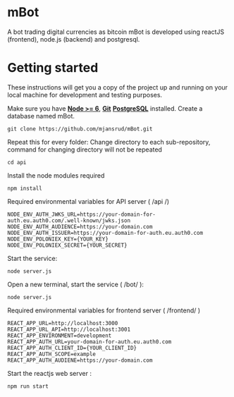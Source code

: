 # mBot
A bot trading digital currencies as bitcoin 
mBot is developed using reactJS (frontend), node.js (backend) and postgresql.

# Getting started
These instructions will get you a copy of the project up and running on your local machine for development and testing purposes.

Make sure you have [**Node >= 6**](https://nodejs.org/en/download/),  [**Git**](https://git-scm.com/downloads) [**PostgreSQL**](https://www.postgresql.org/download/) installed. Create a database named mBot. 

```
git clone https://github.com/mjansrud/mBot.git 
```

Repeat this for every folder: 
Change directory to each sub-repository, command for changing directory will not be repeated
```
cd api
```
Install the node modules required
```
npm install
```

Required environmental variables for API server ( /api /)
```
NODE_ENV_AUTH_JWKS_URL=https://your-domain-for-auth.eu.auth0.com/.well-known/jwks.json
NODE_ENV_AUTH_AUDIENCE=https://your-domain.com
NODE_ENV_AUTH_ISSUER=https://your-domain-for-auth.eu.auth0.com
NODE_ENV_POLONIEX_KEY={YOUR_KEY}
NODE_ENV_POLONIEX_SECRET={YOUR_SECRET}
```
Start the service:
```
node server.js
```

Open a new terminal, start the service ( /bot/ ):
```
node server.js
```

Required environmental variables for frontend server ( /frontend/ )
```
REACT_APP_URL=http://localhost:3000
REACT_APP_URL_API=http://localhost:3001
REACT_APP_ENVIRONMENT=development
REACT_APP_AUTH_URL=your-domain-for-auth.eu.auth0.com
REACT_APP_AUTH_CLIENT_ID={YOUR_CLIENT_ID}
REACT_APP_AUTH_SCOPE=example
REACT_APP_AUTH_AUDIENE=https://your-domain.com
```

Start the reactjs web server :
```
npm run start
```
